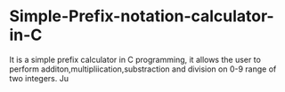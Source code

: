 # Simple-Prefix-notation-calculator-in-C
It is a simple prefix calculator in C programming, it allows the user to perform additon,multipliication,substraction and division on 0-9 range of two integers.
Ju
